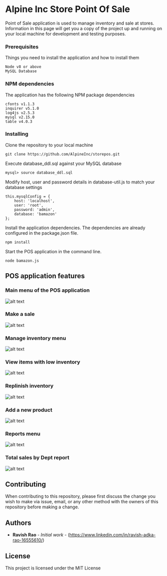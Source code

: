 # Alpine Inc Store Point Of Sale

Point of Sale application is used to manage inventory and sale at stores. Information in this page will get you a copy of the project up and running on your local machine for development and testing purposes. 

### Prerequisites

Things you need to install the application and how to install them

```
Node v8 or above
MySQL Database
```

### NPM dependencies

The application has the following NPM package dependencies

```
cfonts v1.1.3
inquirer v5.1.0
log4js v2.5.3
mysql v2.15.0
table v4.0.3
```

### Installing

Clone the repository to your local machine

```
git clone https://github.com/AlpineInc/storepos.git
```

Execute database_ddl.sql against your MySQL database

```
mysql> source database_ddl.sql
```

Modify host, user and password details in database-util.js to match your database settings

```
this.mysqlConfig = {
    host: 'localhost',
    user: 'root',
    password: 'admin',
    database: 'bamazon'
};
```

Install the application dependencies. The dependencies are already configured in the package.json file.

```
npm install
```

Start the POS application in the command line.

```
node bamazon.js
```

## POS application features

### Main menu of the POS application
![alt text](docs/images/main_menu.png "Main menu of the POS application")

### Make a sale
![alt text](docs/images/make_a_sale.png "Make a sale")

### Manage inventory menu
![alt text](docs/images/manage_inventory_menu.png "Manage inventory menu")

### View items with low inventory
![alt text](docs/images/low_inventory.png "Display items with low inventory")

### Replinish inventory
![alt text](docs/images/add_inventory.png "Replenish inventory")

### Add a new product
![alt text](docs/images/add_new_product.png "Add new product to the store")

### Reports menu
![alt text](docs/images/reports_menu.png "Manager reports")

### Total sales by Dept report
![alt text](docs/images/sales_by_dept.png "Department sales reports")

## Contributing

When contributing to this repository, please first discuss the change you wish to make via issue, email, or any other method with the owners of this repository before making a change.

## Authors

* **Ravish Rao** - *Initial work* - (https://www.linkedin.com/in/ravish-adka-rao-16555610/)

## License

This project is licensed under the MIT License

